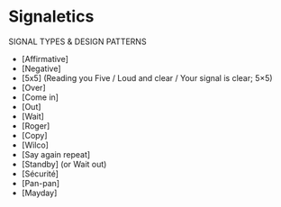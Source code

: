 Signaletics
===========
SIGNAL TYPES & DESIGN PATTERNS
* [Affirmative]
* [Negative]
* [5x5] (Reading you Five / Loud and clear / Your signal is clear; 5×5)
* [Over]
* [Come in]
* [Out]
* [Wait]
* [Roger]
* [Copy]
* [Wilco]
* [Say again repeat]
* [Standby] (or Wait out)
* [Sécurité]
* [Pan-pan]
* [Mayday]

